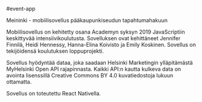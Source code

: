 #event-app

Meininki - mobiilisovellus pääkaupunkiseudun tapahtumahakuun

Mobiilisovellus on kehitetty osana Academyn syksyn 2019 JavaScriptiin keskittyvää intensiivikoulutusta. Sovelluksen ovat kehittäneet Jennifer Finnilä, Heidi Hennessy, Hanna-Elina Koivisto ja Emily Koskinen. Sovellus on tekijöidensä koulutuksen loppuprojekti.

Sovellus hyödyntää dataa, joka saadaan Helsinki Marketingin ylläpitämästä MyHelsinki Open API rajapinnasta. Kaikki API:n kautta kulkeva data on avointa lisenssillä Creative Commons BY 4.0 kuvatiedostoja lukuun ottamatta.

Sovellus on toteutettu React Nativella.